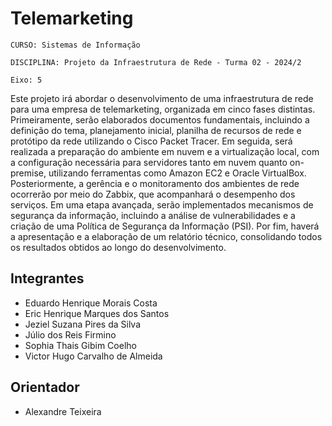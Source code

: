 # Telemarketing

`CURSO: Sistemas de Informação`

`DISCIPLINA: Projeto da Infraestrutura de Rede - Turma 02 - 2024/2`

`Eixo: 5`

Este projeto irá abordar o desenvolvimento de uma infraestrutura de rede para uma empresa de telemarketing, organizada em cinco fases distintas. Primeiramente, serão elaborados documentos fundamentais, incluindo a definição do tema, planejamento inicial, planilha de recursos de rede e protótipo da rede utilizando o Cisco Packet Tracer. Em seguida, será realizada a preparação do ambiente em nuvem e a virtualização local, com a configuração necessária para servidores tanto em nuvem quanto on-premise, utilizando ferramentas como Amazon EC2 e Oracle VirtualBox. Posteriormente, a gerência e o monitoramento dos ambientes de rede ocorrerão por meio do Zabbix, que acompanhará o desempenho dos serviços. Em uma etapa avançada, serão implementados mecanismos de segurança da informação, incluindo a análise de vulnerabilidades e a criação de uma Política de Segurança da Informação (PSI). Por fim, haverá a apresentação e a elaboração de um relatório técnico, consolidando todos os resultados obtidos ao longo do desenvolvimento.

## Integrantes

* Eduardo Henrique Morais Costa
* Eric Henrique Marques dos Santos
* Jeziel Suzana Pires da Silva
* Júlio dos Reis Firmino
* Sophia Thais Gibim Coelho
* Victor Hugo Carvalho de Almeida

## Orientador

* Alexandre Teixeira


